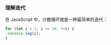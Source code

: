 ### 理解迭代

在 JavaScript 中，计数循环就是一种最简单的迭代：

```js
for (let i = 1; i <= 10; ++i) { 
 console.log(i); 
}
```

